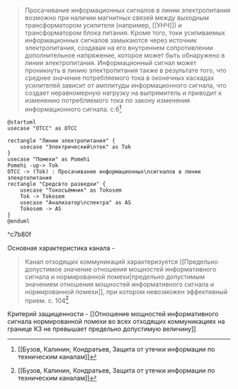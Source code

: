 >Просачивание информационных сигналов в линии электропитания возможно при наличии магнитных связей между выходным трансформатором усилителя (например, [[УНЧ]]) и трансформатором блока питания. Кроме того, токи усиливаемых информационных сигналов замыкаются через источник электропитания, создавая на его внутреннем сопротивлении дополнительное напряжение, которое может быть обнаружено в линии электропитания. Информационный сигнал может проникнуть в линию электропитания также в результате того, что среднее значение потребляемого тока в оконечных каскадах усилителей зависит от амплитуды информационного сигнала, что создает неравномерную нагрузку на выпрямитель и приводит к изменению потребляемого тока по закону изменения информационного сигнала.
>c.6[^2]

```plantuml
@startuml
usecase "ОТСС" as OTCC

rectangle "Линии электропитания" {
	usecase "Электрический\nток" as Tok
}
usecase "Помехи" as Pomehi
Pomehi -up-> Tok
OTCC -> (Tok) : Просачивание информационных\nсигналов в линии элекртопитания
rectangle "Средсвто разведки" {
	usecase "Токосъёмник" as Tokosem
	Tok -> Tokosem
	usecase "Анализатор\nспектра" as AS
	Tokosem -> AS
}
@enduml
```

^c7b80f

Основная характеристика канала - 
>Канал отходящих коммуникаций характеризуется [[Предельно допустимое значение отношения мощностей информативного сигнала и нормированной помехи|предельно допустимым значением отношения мощностей информативного сигнала и нормированной помехи]], при котором невозможен эффективный прием.
>c. 104[^2]

Критерий защищенности - [[Отношение мощностей информативного сигнала нормированной помехи во всех отходящих коммуникациях на границе КЗ не превышает предельно допустимую величину]]

[^2]:[[Бузов, Калинин, Кондратьев, Защита от утечки информации по техническим каналам]]
